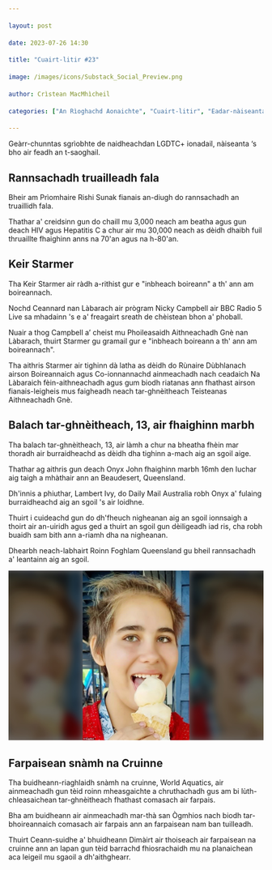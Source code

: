 ```yaml
---

layout: post

date: 2023-07-26 14:30

title: "Cuairt-litir #23"

image: /images/icons/Substack_Social_Preview.png

author: Crìstean MacMhìcheil

categories: ["An Rìoghachd Aonaichte", "Cuairt-litir", "Eadar-nàiseanta", "Foghlam", "Lagh", "Poileataigs", "Slàinte", "Spòrs"]

---
```


Geàrr-chunntas sgrìobhte de naidheachdan LGDTC+ ionadail, nàiseanta ‘s bho air feadh an t-saoghail.

## Rannsachadh truailleadh fala

Bheir am Prìomhaire Rishi Sunak fianais an-diugh do rannsachadh an truaillidh fala.

Thathar a' creidsinn gun do chaill mu 3,000 neach am beatha agus gun deach HIV agus Hepatitis C a chur air mu 30,000 neach as dèidh dhaibh fuil thruaillte fhaighinn anns na 70'an agus na h-80'an.

## Keir Starmer

Tha Keir Starmer air ràdh a-rithist gur e "inbheach boireann" a th' ann am boireannach.

Nochd Ceannard nan Làbarach air prògram Nicky Campbell air BBC Radio 5 Live sa mhadainn 's e a' freagairt sreath de chèistean bhon a' phoball.

Nuair a thog Campbell a’ cheist mu Phoileasaidh Aithneachadh Gnè nan Làbarach, thuirt Starmer gu gramail gur e "inbheach boireann a th' ann am boireannach".

Tha aithris Starmer air tighinn dà latha as dèidh do Rùnaire Dùbhlanach airson Boireannaich agus Co-ionnannachd ainmeachadh nach ceadaich Na Làbaraich fèin-aithneachadh agus gum biodh riatanas ann fhathast airson fianais-leigheis mus faigheadh neach tar-ghnèitheach Teisteanas Aithneachadh Gnè.

## Balach tar-ghnèitheach, 13, air fhaighinn marbh

Tha balach tar-ghnèitheach, 13, air làmh a chur na bheatha fhèin mar thoradh air burraidheachd as dèidh dha tighinn a-mach aig an sgoil aige.

Thathar ag aithris gun deach Onyx John fhaighinn marbh 16mh den Iuchar aig taigh a mhàthair ann an Beaudesert, Queensland.

Dh'innis a phiuthar, Lambert Ivy, do Daily Mail Australia robh Onyx a' fulaing burraidheachd aig an sgoil 's air loidhne.

Thuirt i cuideachd gun do dh'fheuch nigheanan aig an sgoil ionnsaigh a thoirt air an-uiridh agus ged a thuirt an sgoil gun dèiligeadh iad ris, cha robh buaidh sam bith ann a-riamh dha na nigheanan.

Dhearbh neach-labhairt Roinn Foghlam Queensland gu bheil rannsachadh a' leantainn aig an sgoil.

![](/images/posts/Onyx-John.jpg)

## Farpaisean snàmh na Cruinne

Tha buidheann-riaghlaidh snàmh na cruinne, World Aquatics, air ainmeachadh gun tèid roinn mheasgaichte a chruthachadh gus am bi lùth-chleasaichean tar-ghnèitheach fhathast comasach air farpais.

Bha am buidheann air ainmeachadh mar-thà san Ògmhios nach biodh tar-bhoireannaich comasach air farpais ann an farpaisean nam ban tuilleadh.

Thuirt Ceann-suidhe a' bhuidheann Dimàirt air thoiseach air farpaisean na cruinne ann an Iapan gun tèid barrachd fhiosrachaidh mu na planaichean aca leigeil mu sgaoil a dh'aithghearr.
